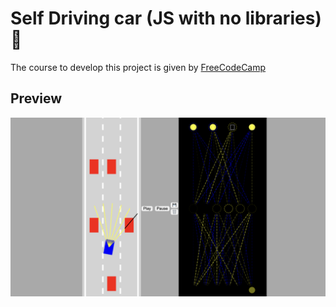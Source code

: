 # Self Driving car (JS with no libraries) 🚗
The course to develop this project is given by [FreeCodeCamp](https://www.freecodecamp.org/news/self-driving-car-javascript/) 

## Preview

![](assets/screen1.png)
